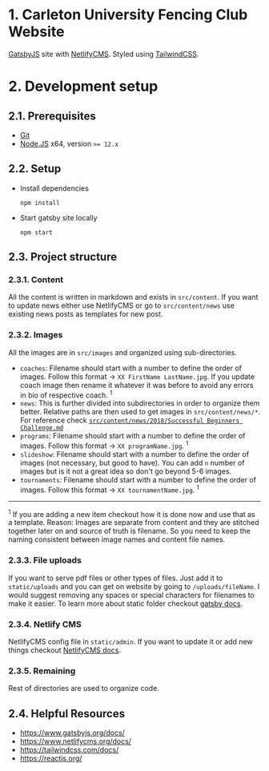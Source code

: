 # 1. Carleton University Fencing Club Website

[GatsbyJS](https://www.gatsbyjs.org) site with [NetlifyCMS](https://www.netlifycms.org). Styled using [TailwindCSS](https://tailwindcss.com).


# 2. Development setup

## 2.1. Prerequisites

* [Git](https://git-scm.com/)
* [Node.JS](https://nodejs.org/en/) x64, version `>= 12.x` 

## 2.2. Setup
* Install dependencies
  ```
  npm install
  ```
* Start gatsby site locally
  ```
  npm start
  ```
## 2.3. Project structure
### 2.3.1. Content
All the content is written in markdown and exists in `src/content`. If you want to update news either use NetlifyCMS or go to `src/content/news` use existing news posts as templates for new post.

### 2.3.2. Images
All the images are in `src/images` and organized using sub-directories.
  * `coaches`: Filename should start with a number to define the order of images. Follow this format -> `XX FirstName LastName.jpg`. If you update coach image then rename it whatever it was before to avoid any errors in bio of respective coach. <sup>1</sup>
 * `news`: This is further divided into subdirectories in order to organize them better. Relative paths are then used to get images in `src/content/news/*`. For reference check [`src/content/news/2018/Successful Beginners Challenge.md`](src/content/news/2018/Successful%20Beginners%20Challenge.md)
 * `programs`: Filename should start with a number to define the order of images. Follow this format -> `XX programName.jpg`. <sup>1</sup>
 * `slideshow`: Filename should start with a number to define the order of images (not necessary, but good to have). You can add `n` number of images but is it not a great idea so don't go beyond 5-6 images.
 * `tournaments`: Filename should start with a number to define the order of images. Follow this format -> `XX tournamentName.jpg`. <sup>1</sup>

---
<sup>1</sup> If you are adding a new item checkout how it is done now and use that as a template. Reason: Images are separate from content and they are stitched together later on and source of truth is filename. So you need to keep the naming consistent between image names and content file names.

### 2.3.3. File uploads
If you want to serve pdf files or other types of files. Just add it to `static/uploads` and you can get on website by going to `/uploads/fileName`. I would suggest removing any spaces or special characters for filenames to make it easier. To learn more about static folder checkout [gatsby docs](https://www.gatsbyjs.org/docs/static-folder/).

### 2.3.4. Netlify CMS
NetlifyCMS config file in `static/admin`. If you want to update it or add new things checkout [NetlifyCMS docs](https://www.netlifycms.org/docs/configuration-options/).

### 2.3.5. Remaining 
Rest of directories are used to organize code.

## 2.4. Helpful Resources
* https://www.gatsbyjs.org/docs/
* https://www.netlifycms.org/docs/
* https://tailwindcss.com/docs/
* https://reactjs.org/
